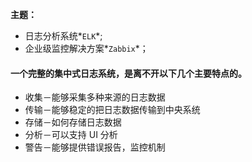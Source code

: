 **主题：**
-  日志分析系统*`ELK`*;
-  企业级监控解决方案*`Zabbix`*；

#### **一个完整的集中式日志系统，是离不开以下几个主要特点的。**
- 收集－能够采集多种来源的日志数据
- 传输－能够稳定的把日志数据传输到中央系统
- 存储－如何存储日志数据
- 分析－可以支持 UI 分析
- 警告－能够提供错误报告，监控机制
